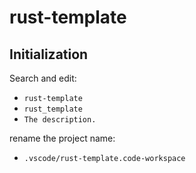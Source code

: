 # rust-template

## Initialization

Search and edit:
- `rust-template`
- `rust_template`
- `The description.`

rename the project name:

- `.vscode/rust-template.code-workspace`
